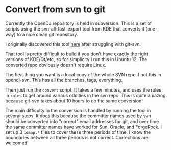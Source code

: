 Convert from svn to git
=======================

Currently the OpenDJ repository is held in subversion. This is a set of scripts
using the svn-all-fast-export tool from KDE that converts it (one-way) to a
nice clean git repository.

I originally discovered this tool [here](http://blog.smartbear.com/software-quality/bid/170525/Migrating-from-Subversion-to-Git-Lessons-Learned)
after struggling with git-svn.

That tool is pretty difficult to build if you don't have exactly the right
versions of KDE/Qt/etc, so for simplicity I run this in Ubuntu 12. The
converted repo obviously doesn't require Linux.

The first thing you want is a local copy of the whole SVN repo. I put this in
opendj-svn. This has all the branches, tags, everything.

Then just run the `convert` script. It takes a few minutes, and uses the rules
in `rules` to get around various oddities in the svn repo. This is quite amazing
because git-svn takes about 10 hours to do the same conversion!

The main difficulty in the conversion is handled by running the tool in several
steps. It does this because the committer names used by svn should be converted
into "correct" email addresses for git, and over time the same committer names
have worked for Sun, Oracle, and ForgeRock. I set up 3 `idmap.*` files to cover
these three periods of time. I know the boundaries between all three periods is
not correct. Corrections are welcomed!

